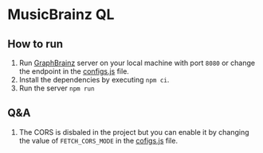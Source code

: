 # MusicBrainz QL

## How to run

1. Run [GraphBrainz](https://github.com/exogen/graphbrainz) server on your local machine with port `8080` or change the endpoint in the [configs.js](src/configs.js) file.
2. Install the dependencies by executing `npm ci`.
3. Run the server `npm run`

## Q&A

1. The CORS is disbaled in the project but you can enable it by changing the value of `FETCH_CORS_MODE` in the [cofigs.js](src/configs.js) file.
